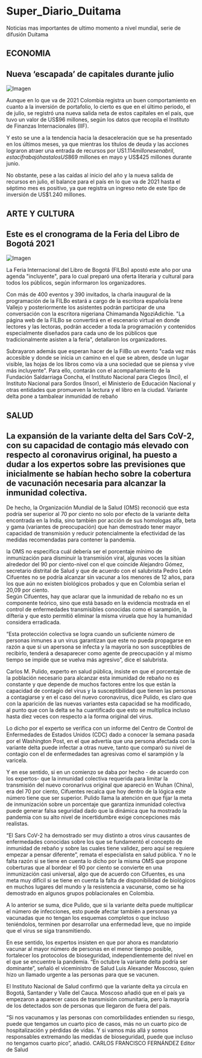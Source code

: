 # Super_Diario_Duitama
Noticias mas importantes de ultimo momento a nivel mundial, serie de difusión Duitama

## **ECONOMIA** 

## **Nueva ‘escapada’ de capitales durante julio**


![Imagen](https://www.portafolio.co/files/article_multimedia/uploads/2016/02/08/56b8a03d26ea4.jpeg)


Aunque en lo que va de 2021 Colombia registra un buen comportamiento en cuanto a la inversión de portafolio, lo cierto es que en el último periodo, el de julio, se registró una nueva salida neta de estos capitales en el país, que tuvo un valor de US$96 millones, según los datos que recopila el Instituto de Finanzas Internacionales (IIF).


Y esto se une a la tendencia hacia la desaceleración que se ha presentado en los últimos meses, ya que mientras los títulos de deuda y las acciones lograron atraer una entrada de recursos por US$1.114 millones en abril, esta cifra bajó hasta los US$869 millones en mayo y US$425 millones durante junio.


No obstante, pese a las caídas al inicio del año y la nueva salida de recursos en julio, el balance para el país en lo que va de 2021 hasta el séptimo mes es positivo, ya que registra un ingreso neto de este tipo de inversión de US$1.240 millones.

## **ARTE Y CULTURA**

## **Este es el cronograma de la Feria del Libro de Bogotá 2021**


![Imagen](https://as01.epimg.net/colombia/imagenes/2021/02/04/actualidad/1612400921_164127_1612401423_noticia_normal_recorte1.jpg)

La Feria Internacional del Libro de Bogotá (FILBo) apostó este año por una agenda "incluyente", para lo cual preparó una oferta literaria y cultural para todos los públicos, según informaron los organizadores.


Con más de 400 eventos y 390 invitados, la charla inaugural de la programación de la FILBo estará a cargo de la escritora española Irene Vallejo y posteriormente los asistentes podrán participar de una conversación con la escritora nigeriana Chimamanda NgoziAdichie. "La página web de la FILBo se convertirá en el escenario virtual en donde lectores y las lectoras, podrán acceder a toda la programación y contenidos especialmente diseñados para cada uno de los públicos que tradicionalmente asisten a la feria", detallaron los organizadores.


Subrayaron además que esperan hacer de la FilBo un evento "cada vez más accesible y donde se inicia un camino en el que se abren, desde un lugar visible, las hojas de los libros como vía a una sociedad que se piensa y vive más incluyente". Para ello, contarán con el acompañamiento de la Fundación Saldarriaga Concha, el Instituto Nacional para Ciegos (Inci), el Instituto Nacional para Sordos (Insor), el Ministerio de Educación Nacional y otras entidades que promueven la lectura y el
libro en la ciudad.
Variante delta pone a tambalear inmunidad de rebaño 
 
## **SALUD**

## **La expansión de la variante delta del Sars CoV-2, con su capacidad de contagio más elevado con respecto al coronavirus original, ha puesto a dudar a los expertos sobre las previsiones que inicialmente se habían hecho sobre la cobertura de vacunación necesaria para alcanzar la inmunidad colectiva.**
 
 
De hecho, la Organización Mundial de la Salud (OMS) reconoció que esta podría ser superior al 70 por ciento no solo por efecto de la variante delta encontrada en la India, sino también por acción de sus homologas alfa, beta y gama (variantes de preocupación) que han demostrado tener mayor capacidad de transmisión y reducir potencialmente la efectividad de las medidas recomendadas para contener la pandemia. 
 
la OMS no especifica cuál debería ser el porcentaje mínimo de inmunización para disminuir la transmisión viral, algunas voces la sitúan alrededor del 90 por ciento-nivel con el que coincide Alejandro Gómez, secretario distrital de Salud y que de acuerdo con el salubrista Pedro León Cifuentes no se podría alcanzar sin vacunar a los menores de 12 años, para los que aún no existen biológicos probados y que en Colombia serìan el 20,09 por ciento.  
Según Cifuentes, hay que aclarar que la inmunidad de rebaño no es un componente teórico, sino que está basado en la evidencia mostrada en el control de enfermedades transmisibles conocidas como el sarampión, la difteria y que esto permitió eliminar la misma viruela que hoy la humanidad considera erradicada. 
 
“Esta protección colectiva se logra cuando un suficiente número de personas inmunes a un virus garantizan que este no pueda propagarse en razón a que si un apersona se infecta y la mayoría no son susceptibles de recibirlo, tenderá a desaparecer como agente de preocupación y al mismo tiempo se impide que se vuelva más agresivo”, dice el salubrista. 
 
Carlos M. Pulido, experto en salud pública, insiste en que el porcentaje de la población necesario para alcanzar esta inmunidad de rebaño no es constante y que depende de muchos factores entre los que están la capacidad de contagio del virus y la susceptibilidad que tienen las personas a contagiarse y en el caso del nuevo coronavirus, dice Pulido, es claro que con la aparición de las nuevas variantes esta capacidad se ha modificado, al punto que con la delta se ha cuantificado que esto se multiplica incluso hasta diez veces con respecto a la forma original del virus. 
 
Lo dicho por el experto se verifica con un informe del Centro de Control de Enfermedades de Estados Unidos (CDC) dado a conocer la semana pasada por el Washington Post, en el que advertía que una persona afectada con la variante delta puede infectar a otras nueve, tanto que comparó su nivel de contagio con el de enfermedades tan agresivas como el sarampión y la varicela. 
 
Y en ese sentido, si en un comienzo se daba por hecho - de acuerdo con los expertos- que la inmunidad colectiva requerida para limitar la transmisión del nuevo coronarivus original que apareció en Wuhan (China), era del 70 por ciento, Cifuentes recalca que hoy dentro de la lógica este número tiene que ser superior. 
Pulido llama la atención en que fijar la meta de inmunización sobre un porcentaje que garantiza inmunidad colectiva puede generar falsa seguridad dado que la dinámica que ha mostrado la pandemia con su alto nivel de incertidumbre exige concepciones más realistas. 
 
“El Sars CoV-2 ha demostrado ser muy distinto a otros virus causantes de enfermedades conocidas sobre los que se fundamentó el concepto de inmunidad de rebaño y sobre las cuales tiene validez, pero aquí se requiere empezar a pensar diferente”, remata el especialista en salud pública. 
Y no le falta razón si se tiene en cuenta lo dicho por la misma OMS que propone coberturas que al bordear el 90 por ciento se convierte en una inmunización casi universal, algo que de acuerdo con Cifuentes, es una meta muy difícil si se tiene en cuenta la falta de disponibilidad de biológicos en muchos lugares del mundo y la resistencia a vacunarse, como se ha demostrado en algunos grupos poblacionales en Colombia. 
 
 
A lo anterior se suma, dice Pulido, que si la variante delta puede multiplicar el número de infecciones, esto puede afectar también a personas ya vacunadas que no tengan los esquemas completos o que incluso teniéndolos, terminen por desarrollar una enfermedad leve, que no impide que el virus se siga transmitiendo. 
 
En ese sentido, los expertos insisten en que por ahora es mandatorio vacunar al mayor número de personas en el menor tiempo posible, fortalecer los protocolos de bioseguridad, independientemente del nivel en el que se encuentre la pandemia. 
 “En octubre la variante delta podría ser dominante”, señaló el viceministro de Salud Luis Alexander Moscoso, quien hizo un llamado urgente a las personas para que se vacunen. 
 
El Instituto Nacional de Salud confirmó que la variante delta ya circula en Bogotá, Santander y Valle del Cauca. Moscoso añadió que en el país ya empezaron a aparecer casos de transmisión comunitaria, pero la mayoría de los detectados son de personas que llegaron de fuera del país. 
 
“Si nos vacunamos y las personas con comorbilidades entienden su riesgo, puede que tengamos un cuarto pico de casos, más no un cuarto pico de hospitalización y pérdidas de vidas. Y si vamos más allá y somos responsables extremando las medidas de bioseguridad, puede que incluso no tengamos cuarto pico”, añadió. 
CARLOS FRANCISCO FERNÁNDEZ 
Editor de Salud  
 